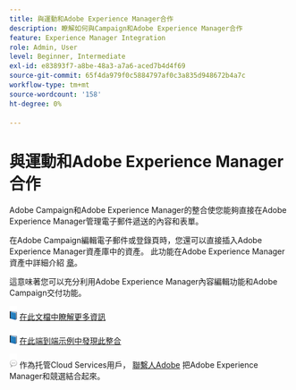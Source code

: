 ```yaml
---
title: 與運動和Adobe Experience Manager合作
description: 瞭解如何與Campaign和Adobe Experience Manager合作
feature: Experience Manager Integration
role: Admin, User
level: Beginner, Intermediate
exl-id: e83893f7-a8be-48a3-a7a6-aced7b4d4f69
source-git-commit: 65f4da979f0c5884797af0c3a835d948672b4a7c
workflow-type: tm+mt
source-wordcount: '158'
ht-degree: 0%

---
```


# 與運動和Adobe Experience Manager合作

Adobe Campaign和Adobe Experience Manager的整合使您能夠直接在Adobe Experience Manager管理電子郵件遞送的內容和表單。

在Adobe Campaign編輯電子郵件或登錄頁時，您還可以直接插入Adobe Experience Manager資產庫中的資產。 此功能在Adobe Experience Manager資產中詳細介紹 [章](https://experienceleague.adobe.com/docs/experience-manager-cloud-service/assets/overview.html)。

這意味著您可以充分利用Adobe Experience Manager內容編輯功能和Adobe Campaign交付功能。

![](../assets/do-not-localize/book.png) [在此文檔中瞭解更多資訊](https://experienceleague.adobe.com/docs/experience-manager-65/administering/integration/campaignonpremise.html#aem-and-adobe-campaign-integration-workflow)

![](../assets/do-not-localize/book.png) [在此端到端示例中發現此整合](https://experienceleague.adobe.com/docs/campaign-classic/using/integrating-with-adobe-experience-cloud/adobe-experience-manager/creating-an-experience-manager-newsletter.html#integrating-with-adobe-experience-cloud)

![](../assets/do-not-localize/speech.png)  作為托管Cloud Services用戶， [聯繫人Adobe](../start/campaign-faq.md#support) 把Adobe Experience Manager和競選結合起來。
